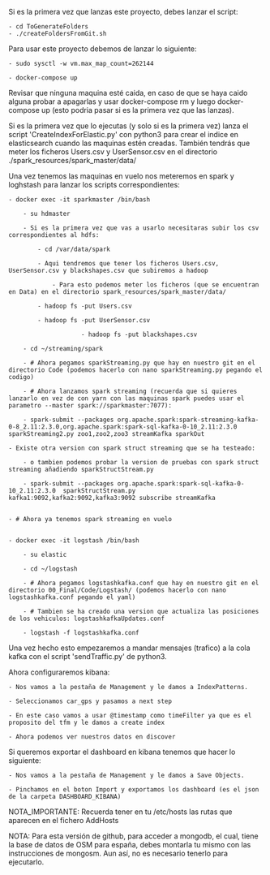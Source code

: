 Si es la primera vez que lanzas este proyecto, debes lanzar el script:

	- cd ToGenerateFolders
	- ./createFoldersFromGit.sh 

Para usar este proyecto debemos de lanzar lo siguiente:

	- sudo sysctl -w vm.max_map_count=262144

	- docker-compose up


Revisar que ninguna maquina esté caida, en caso de que se haya caido alguna probar a apagarlas y usar docker-compose rm y luego docker-compose up (esto podria pasar si es la primera vez que las lanzas).

Si es la primera vez que lo ejecutas (y solo si es la primera vez) lanza el script 'CreateIndexForElastic.py' con python3 para crear el indice en elasticsearch cuando las maquinas estén creadas. También tendrás que meter los ficheros Users.csv y UserSensor.csv en el directorio ./spark_resources/spark_master/data/

Una vez tenemos las maquinas en vuelo nos meteremos en spark y loghstash para lanzar los scripts correspondientes:
	
	- docker exec -it sparkmaster /bin/bash
		
		- su hdmaster

		- Si es la primera vez que vas a usarlo necesitaras subir los csv correspondientes al hdfs:

			- cd /var/data/spark

			- Aqui tendremos que tener los ficheros Users.csv, UserSensor.csv y blackshapes.csv que subiremos a hadoop

				- Para esto podemos meter los ficheros (que se encuentran en Data) en el directorio spark_resources/spark_master/data/

			- hadoop fs -put Users.csv

			- hadoop fs -put UserSensor.csv

                        - hadoop fs -put blackshapes.csv

		- cd ~/streaming/spark

		- # Ahora pegamos sparkStreaming.py que hay en nuestro git en el directorio Code (podemos hacerlo con nano sparkStreaming.py pegando el codigo)

		- # Ahora lanzamos spark streaming (recuerda que si quieres lanzarlo en vez de con yarn con las maquinas spark puedes usar el parametro --master spark://sparkmaster:7077):

		- spark-submit --packages org.apache.spark:spark-streaming-kafka-0-8_2.11:2.3.0,org.apache.spark:spark-sql-kafka-0-10_2.11:2.3.0  sparkStreaming2.py zoo1,zoo2,zoo3 streamKafka sparkOut

	- Existe otra version con spark struct streaming que se ha testeado:

		- o tambien podemos probar la version de pruebas con spark struct streaming añadiendo sparkStructStream.py

		- spark-submit --packages org.apache.spark:spark-sql-kafka-0-10_2.11:2.3.0  sparkStructStream.py kafka1:9092,kafka2:9092,kafka3:9092 subscribe streamKafka 

	
	- # Ahora ya tenemos spark streaming en vuelo 

	
	- docker exec -it logstash /bin/bash
		
		- su elastic

		- cd ~/logstash

		- # Ahora pegamos logstashkafka.conf que hay en nuestro git en el directorio 00_Final/Code/Logstash/ (podemos hacerlo con nano logstashkafka.conf pegando el yaml)

		- # Tambien se ha creado una version que actualiza las posiciones de los vehiculos: logstashkafkaUpdates.conf

		- logstash -f logstashkafka.conf

Una vez hecho esto empezaremos a mandar mensajes (trafico) a la cola kafka con el script 'sendTraffic.py' de python3.

Ahora configuraremos kibana:

	- Nos vamos a la pestaña de Management y le damos a IndexPatterns.

	- Seleccionamos car_gps y pasamos a next step

	- En este caso vamos a usar @timestamp como timeFilter ya que es el proposito del tfm y le damos a create index

	- Ahora podemos ver nuestros datos en discover

Si queremos exportar el dashboard en kibana tenemos que hacer lo siguiente:

	- Nos vamos a la pestaña de Management y le damos a Save Objects.
	
	- Pinchamos en el boton Import y exportamos los dashboard (es el json de la carpeta DASHBOARD_KIBANA)
 


NOTA_IMPORTANTE: Recuerda tener en tu /etc/hosts las rutas que aparecen en el fichero AddHosts

NOTA: Para esta versión de github, para acceder a mongodb, el cual, tiene la base de datos de OSM para españa, debes montarla tu mismo con las instrucciones de mongosm. Aun así, no es necesario tenerlo para ejecutarlo.